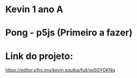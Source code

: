 # Kevin 1 ano A

# Pong - p5js (Primeiro a fazer) 
  
# Link do projeto:
https://editor.p5js.org/kevin.squiba/full/xg5GYGKNq
